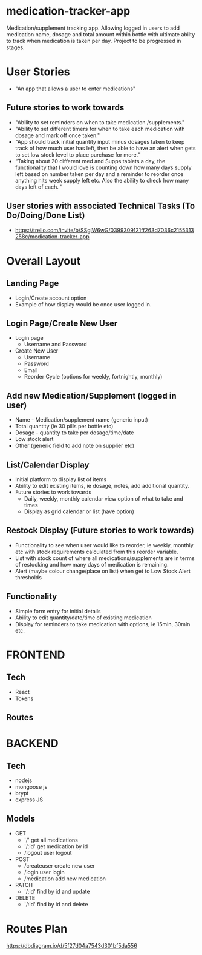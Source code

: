 # medication-tracker-app
Medication/supplement tracking app. Allowing logged in users to add medication name, dosage and total amount within bottle with ultimate abilty to track when medication is taken per day. Project to be progressed in stages. 

# User Stories
* "An app that allows a user to enter medications"
## Future stories to work towards
* "Ability to set reminders on when to take medication /supplements."
* "Ability to set different timers for when to take each medication with dosage and mark off once taken." 
* "App should track initial quantity input minus dosages taken to keep track of how much user has left, then be able to have an alert when gets to set low stock level to place purchase for more."
*	“Taking about 20 different med and Supps tablets a day, the functionality that I would love is counting down how many days supply left based on number taken per day and a reminder to reorder once anything hits week supply left etc. Also the ability to check how many days left of each. “

## User stories with associated Technical Tasks (To Do/Doing/Done List)
* https://trello.com/invite/b/SSglW6wG/0399309121ff263d7036c2155313258c/medication-tracker-app

# Overall Layout
## Landing Page
* Login/Create account option
* Example of how display would be once user logged in. 
## Login Page/Create New User
* Login page
  * Username and Password
* Create New User
  * Username
  * Password
  * Email
  * Reorder Cycle (options for weekly, fortnightly, monthly) 
## Add new Medication/Supplement (logged in user)
* Name - Medication/supplement name (generic input)
*	Total quantity (ie 30 pills per bottle etc)
*	Dosage - quantity to take per dosage/time/date
*	Low stock alert 
*	Other (generic field to add note on supplier etc)
##	List/Calendar Display 
*	Initial platform to display list of items
* Ability to edit existing items, ie dosage, notes, add additional quantity. 
* Future stories to work towards 
  * Daily, weekly, monthly calendar view option of what to take and times
  *	Display as grid calendar or list (have option)
##	Restock Display (Future stories to work towards)
*	Functionality to see when user would like to reorder, ie weekly, monthly etc with stock requirements calculated from this reorder variable. 
*	List with stock count of where all medications/supplements are in terms of restocking and how many days of medication is remaining. 
*	Alert (maybe colour change/place on list) when get to Low Stock Alert thresholds
##	Functionality
*	Simple form entry for initial details
*	Ability to edit quantity/date/time of existing medication
*	Display for reminders to take medication with options, ie 15min, 30min etc. 

# FRONTEND
## Tech
* React
* Tokens
## Routes

# BACKEND
## Tech
* nodejs 
* mongoose js
* brypt
* express JS
## Models
* GET
  * '/'           get all medications
  * '/:id'        get medication by id
   * /logout      user logout
* POST
  * /createuser   create new user
  * /login        user login
  * /medication   add new medication
* PATCH
  * '/:id'        find by id and update
* DELETE
  * '/:id'        find by id and delete

# Routes Plan
https://dbdiagram.io/d/5f27d04a7543d301bf5da556 